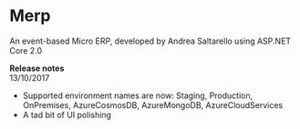 # Merp
An event-based Micro ERP, developed by Andrea Saltarello using ASP.NET Core 2.0

**Release notes**  
13/10/2017
- Supported environment names are now: Staging, Production, OnPremises, AzureCosmosDB, AzureMongoDB, AzureCloudServices
- A tad bit of UI polishing